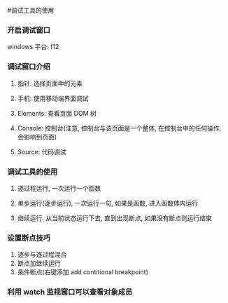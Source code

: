 #调试工具的使用
### 开启调试窗口


windows 平台: f12

### 调试窗口介绍

1. 指针: 选择页面中的元素

2. 手机: 使用移动端界面调试

3. Elements: 查看页面 DOM 树

4. Console: 控制台(注意, 控制台与该页面是一个整体, 在控制台中的任何操作, 会影响到页面)

5. Source: 代码调试

### 调试工具的使用

1. 逐过程运行, 一次运行一个函数

2. 单步运行(逐步运行), 一次运行一句, 如果是函数, 进入函数体内运行

3. 继续运行. 从当前状态运行下去, 直到出现断点, 如果没有断点则运行结束


### 设置断点技巧
1. 逐步与逐过程混合
2. 断点加继续运行
3. 条件断点(右键添加 add contitional breakpoint)


### 利用 watch 监视窗口可以查看对象成员




